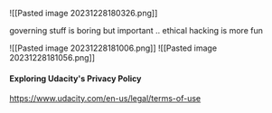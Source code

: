 ![[Pasted image 20231228180326.png]]

governing stuff is boring but important .. ethical hacking is more fun

![[Pasted image 20231228181006.png]]
![[Pasted image 20231228181056.png]]

#### Exploring Udacity's Privacy Policy
https://www.udacity.com/en-us/legal/terms-of-use

